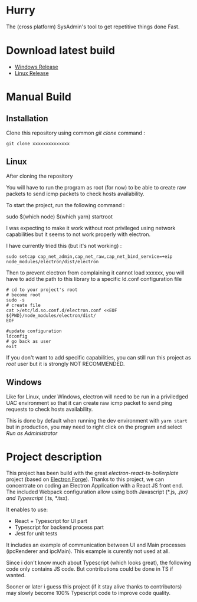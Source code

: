 # Hurry

The (cross platform) SysAdmin's tool to get repetitive things done Fast.

# Download latest build

- [Windows Release](https://xxxxxxxxxxxxx)
- [Linux Release](https://xxxxxxxxxxxxx)

# Manual Build

## Installation

Clone this repository using common *git clone* command :

```
git clone xxxxxxxxxxxxxx
```

## Linux

After cloning the repository

You will have to run the program as root (for now) to be able to create raw packets to send icmp packets to check hosts availability.

To start the project, run the following command :

sudo $(which node) $(which yarn) startroot

I was expecting to make it work without root privileged using network capabilities but it seems to not work properly with electron.

I have currently tried this (but it's not working) :

```
sudo setcap cap_net_admin,cap_net_raw,cap_net_bind_service=+eip node_modules/electron/dist/electron
```
Then to prevent electron from complaining it cannot load xxxxxx, you will have to add the path to this library to a specific ld.conf configuration file 

```
# cd to your project's root
# become root
sudo -s
# create file
cat >/etc/ld.so.conf.d/electron.conf <<EOF
${PWD}/node_modules/electron/dist/
EOF

#update configuration
ldconfig
# go back as user
exit
```

If you don't want to add specific capabilities, you can still run this project as *root* user but it is strongly NOT RECOMMENDED.


## Windows

Like for Linux, under Windows, electron will need to be run in a priviledged UAC environment so that it can create raw icmp packet to send ping requests to check hosts availability.

This is done by default when running the dev environment with `yarn start` but in production, you may need to right click on the program and select *Run as Administrator*




# Project description

This project has been build with the great *electron-react-ts-boilerplate* project (based on [Electron Forge](https://www.electronforge.io/)). Thanks to this project, we can concentrate on coding an Electron Application with a React JS front end. The included Webpack configuration allow using both Javascript (*.js, *.jsx) and Typescript (*.ts, *.tsx).

It enables to use:
- React + Typescript for UI part
- Typescript for backend process part
- Jest for unit tests

It includes an example of communication between UI and Main processes (ipcRenderer and ipcMain). This example is curently not used at all.


Since i don't know much about Typescript (which looks great), the following code only contains JS code. But contributions could be done in TS if wanted.

Sooner or later i guess this project (if it stay alive thanks to contributors) may slowly become 100% Typescript code to improve code quality.


